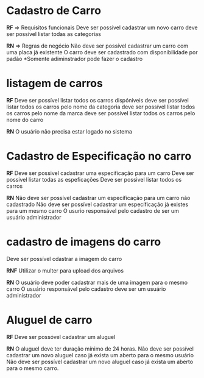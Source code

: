 # Cadastro de Carro
**RF** => Requisitos funcionais
Deve ser possivel cadastrar um novo carro
deve ser possível listar todas as categorias

**RN** => Regras de negócio
Não deve ser possível cadastrar um carro com uma placa já existente
O carro deve ser cadastrado com disponibilidade por padão
*Somente adiminstrador pode fazer o cadastro

# listagem de carros
**RF**
Deve ser possível listar todos os carros dispóniveis
deve ser possível listar todos os carros pelo nome da categoria
deve ser possível listar todos os carros pelo nome da marca
deve ser possível listar todos os carros pelo nome do carro

**RN**
O usuário não precisa estar logado no sistema


# Cadastro de Especificação no carro
**RF**
Deve ser possivel cadastrar uma especificação para um carro
Deve ser possivel listar todas as espeficações
Deve ser possivel listar todos os carros

**RN**
Não deve ser possível cadastrar um específicação para um carro não cadastrado
Não deve ser possível cadastrar um específicação já existes para um mesmo carro
O usurio responsável pelo cadastro de ser um usuário administrador


# cadastro de imagens do carro
Deve ser possível cdastrar a imagem do carro

**RNF** 
Utilizar o multer para upload dos arquivos

**RN** 
O usuário deve poder cadastrar mais de uma imagem para o mesmo carro
O usuário responsável pelo cadastro deve ser um usuário administrador

# Aluguel de carro

**RF** 
Deve ser possóvel cadastrar um aluguel

**RN** 
O aluguel deve ter duração mínimo de 24 horas.
Não deve ser possível cadastrar um novo aluguel caso já exista um aberto para o mesmo usuário
Não deve ser possível cadastrar um novo aluguel caso já exista um aberto para o mesmo carro.
